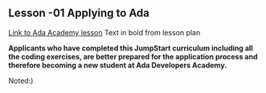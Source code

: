## Lesson -01 Applying to Ada

[Link to Ada Academy lesson](https://github.com/Ada-Developers-Academy/jump-start/tree/master/preparing-for-ada/applying-to-ada)
Text in bold from lesson plan


**Applicants who have completed this JumpStart curriculum including all the coding exercises, are better prepared for the application process and therefore becoming a new student at Ada Developers Academy.**

Noted:)


